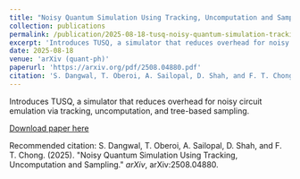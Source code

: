 ```yaml
---
title: "Noisy Quantum Simulation Using Tracking, Uncomputation and Sampling"
collection: publications
permalink: /publication/2025-08-18-tusq-noisy-quantum-simulation-tracking-uncomputation-sampling
excerpt: 'Introduces TUSQ, a simulator that reduces overhead for noisy circuit emulation via tracking, uncomputation, and tree-based sampling.'
date: 2025-08-18
venue: 'arXiv (quant-ph)'
paperurl: 'https://arxiv.org/pdf/2508.04880.pdf'
citation: 'S. Dangwal, T. Oberoi, A. Sailopal, D. Shah, and F. T. Chong. (2025). &quot;Noisy Quantum Simulation Using Tracking, Uncomputation and Sampling.&quot; <i>arXiv</i>, arXiv:2508.04880.'
---
```

Introduces TUSQ, a simulator that reduces overhead for noisy circuit emulation via tracking, uncomputation, and tree-based sampling.

[Download paper here](https://arxiv.org/pdf/2508.04880.pdf)

Recommended citation: S. Dangwal, T. Oberoi, A. Sailopal, D. Shah, and F. T. Chong. (2025). "Noisy Quantum Simulation Using Tracking, Uncomputation and Sampling." <i>arXiv</i>, arXiv:2508.04880.